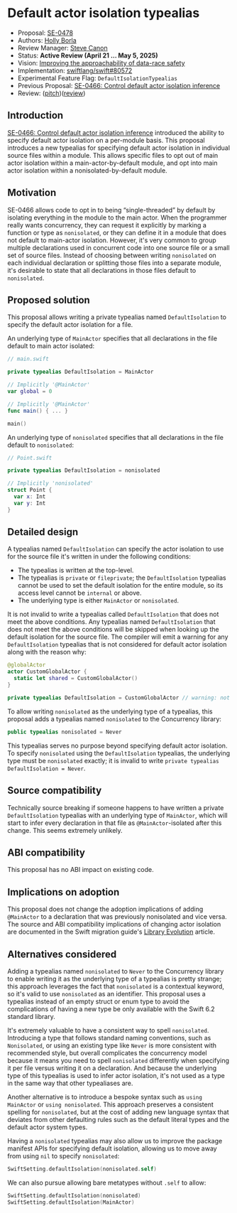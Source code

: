 # Default actor isolation typealias

* Proposal: [SE-0478](0478-default-isolation-typealias.md)
* Authors: [Holly Borla](https://github.com/hborla)
* Review Manager: [Steve Canon](https://github.com/stephentyrone)
* Status: **Active Review (April 21 ... May 5, 2025)**
* Vision: [Improving the approachability of data-race safety](/visions/approachable-concurrency.md)
* Implementation: [swiftlang/swift#80572](https://github.com/swiftlang/swift/pull/80572)
* Experimental Feature Flag: `DefaultIsolationTypealias`
* Previous Proposal: [SE-0466: Control default actor isolation inference][SE-0466]
* Review: ([pitch](https://forums.swift.org/t/pitch-a-typealias-for-per-file-default-actor-isolation/79150))([review](https://forums.swift.org/t/se-0478-default-actor-isolation-typealias/79436))

## Introduction

[SE-0466: Control default actor isolation inference][SE-0466] introduced the ability to specify default actor isolation on a per-module basis. This proposal introduces a new typealias for specifying default actor isolation in individual source files within a module. This allows specific files to opt out of main actor isolation within a main-actor-by-default module, and opt into main actor isolation within a nonisolated-by-default module.

## Motivation

SE-0466 allows code to opt in to being “single-threaded” by default by isolating everything in the module to the main actor. When the programmer really wants concurrency, they can request it explicitly by marking a function or type as `nonisolated`, or they can define it in a module that does not default to main-actor isolation. However, it's very common to group multiple declarations used in concurrent code into one source file or a small set of source files. Instead of choosing between writing `nonisolated` on each individual declaration or splitting those files into a separate module, it's desirable to state that all declarations in those files default to `nonisolated`.

## Proposed solution

This proposal allows writing a private typealias named `DefaultIsolation` to specify the default actor isolation for a file.

An underlying type of `MainActor` specifies that all declarations in the file default to main actor isolated:

```swift
// main.swift

private typealias DefaultIsolation = MainActor

// Implicitly '@MainActor'
var global = 0

// Implicitly '@MainActor'
func main() { ... }

main()
```

An underlying type of `nonisolated` specifies that all declarations in the file default to `nonisolated`:

```swift
// Point.swift

private typealias DefaultIsolation = nonisolated

// Implicitly 'nonisolated'
struct Point {
  var x: Int
  var y: Int
}
```

## Detailed design

 A typealias named `DefaultIsolation` can specify the actor isolation to use for the source file it's written in under the following conditions:

* The typealias is written at the top-level.
* The typealias is `private` or `fileprivate`; the `DefaultIsolation` typealias cannot be used to set the default isolation for the entire module, so its access level cannot be `internal` or above.
* The underlying type is either `MainActor` or `nonisolated`.

 It is not invalid to write a typealias called `DefaultIsolation` that does not meet the above conditions. Any typealias named `DefaultIsolation` that does not meet the above conditions will be skipped when looking up the default isolation for the source file. The compiler will emit a warning for any `DefaultIsolation` typealias that is not considered for default actor isolation along with the reason why:

```swift
@globalActor
actor CustomGlobalActor {
  static let shared = CustomGlobalActor()
}

private typealias DefaultIsolation = CustomGlobalActor // warning: not used for default actor isolation
```

To allow writing `nonisolated` as the underlying type of a typealias, this proposal adds a typealias named `nonisolated` to the Concurrency library:

```swift
public typealias nonisolated = Never
```

This typealias serves no purpose beyond specifying default actor isolation. To specify `nonisolated` using the `DefaultIsolation` typealias, the underlying type must be `nonisolated` exactly; it is invalid to write `private typealias DefaultIsolation = Never`.

## Source compatibility

Technically source breaking if someone happens to have written a private `DefaultIsolation` typealias with an underlying type of `MainActor`, which will start to infer every declaration in that file as `@MainActor`-isolated after this change. This seems extremely unlikely.

## ABI compatibility

This proposal has no ABI impact on existing code.

## Implications on adoption

This proposal does not change the adoption implications of adding `@MainActor` to a declaration that was previously nonisolated and vice versa. The source and ABI compatibility implications of changing actor isolation are documented in the Swift migration guide's [Library Evolution](https://github.com/apple/swift-migration-guide/blob/29d6e889e3bd43c42fe38a5c3f612141c7cefdf7/Guide.docc/LibraryEvolution.md#main-actor-annotations) article.

## Alternatives considered

Adding a typealias named `nonisolated` to `Never` to the Concurrency library to enable writing it as the underlying type of a typealias is pretty strange; this approach leverages the fact that `nonisolated` is a contextual keyword, so it's valid to use `nonisolated` as an identifier. This proposal uses a typealias instead of an empty struct or enum type to avoid the complications of having a new type be only available with the Swift 6.2 standard library.

It's extremely valuable to have a consistent way to spell `nonisolated`. Introducing a type that follows standard naming conventions, such as `Nonisolated`, or using an existing type like `Never` is more consistent with recommended style, but overall complicates the concurrency model because it means you need to spell `nonisolated` differently when specifying it per file versus writing it on a declaration. And because the underlying type of this typealias is used to infer actor isolation, it's not used as a type in the same way that other typealiases are.

Another alternative is to introduce a bespoke syntax such as `using MainActor` or `using nonisolated`. This approach preserves a consistent spelling for `nonisolated`, but at the cost of adding new language syntax that deviates from other defaulting rules such as the default literal types and the default actor system types.

Having a `nonisolated` typealias may also allow us to improve the package manifest APIs for specifying default isolation, allowing us to move away from using `nil` to specify `nonisolated`:

```swift
SwiftSetting.defaultIsolation(nonisolated.self)
```

We can also pursue allowing bare metatypes without `.self` to allow:

```swift
SwiftSetting.defaultIsolation(nonisolated)
SwiftSetting.defaultIsolation(MainActor)
```

[SE-0466]: /proposals/0466-control-default-actor-isolation.md
